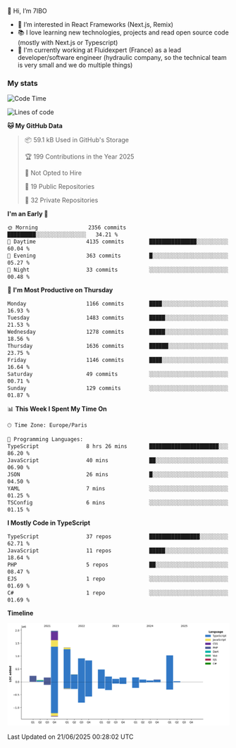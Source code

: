 👋 Hi, I’m 7IBO

- 👀 I’m interested in React Frameworks (Next.js, Remix)
- 📚 I love learning new technologies, projects and read open source code (mostly with Next.js or Typescript)
- 💼 I'm currently working at Fluidexpert (France) as a lead developer/software engineer (hydraulic company, so the technical team is very small and we do multiple things)

### My stats
<!--START_SECTION:waka-->
![Code Time](http://img.shields.io/badge/Code%20Time-1%2C090%20hrs%2040%20mins-blue)

![Lines of code](https://img.shields.io/badge/From%20Hello%20World%20I%27ve%20Written-8.2%20million%20lines%20of%20code-blue)

**🐱 My GitHub Data** 

> 📦 59.1 kB Used in GitHub's Storage 
 > 
> 🏆 199 Contributions in the Year 2025
 > 
> 🚫 Not Opted to Hire
 > 
> 📜 19 Public Repositories 
 > 
> 🔑 32 Private Repositories 
 > 
**I'm an Early 🐤** 

```text
🌞 Morning                2356 commits        █████████░░░░░░░░░░░░░░░░   34.21 % 
🌆 Daytime                4135 commits        ███████████████░░░░░░░░░░   60.04 % 
🌃 Evening                363 commits         █░░░░░░░░░░░░░░░░░░░░░░░░   05.27 % 
🌙 Night                  33 commits          ░░░░░░░░░░░░░░░░░░░░░░░░░   00.48 % 
```
📅 **I'm Most Productive on Thursday** 

```text
Monday                   1166 commits        ████░░░░░░░░░░░░░░░░░░░░░   16.93 % 
Tuesday                  1483 commits        █████░░░░░░░░░░░░░░░░░░░░   21.53 % 
Wednesday                1278 commits        █████░░░░░░░░░░░░░░░░░░░░   18.56 % 
Thursday                 1636 commits        ██████░░░░░░░░░░░░░░░░░░░   23.75 % 
Friday                   1146 commits        ████░░░░░░░░░░░░░░░░░░░░░   16.64 % 
Saturday                 49 commits          ░░░░░░░░░░░░░░░░░░░░░░░░░   00.71 % 
Sunday                   129 commits         ░░░░░░░░░░░░░░░░░░░░░░░░░   01.87 % 
```


📊 **This Week I Spent My Time On** 

```text
🕑︎ Time Zone: Europe/Paris

💬 Programming Languages: 
TypeScript               8 hrs 26 mins       ██████████████████████░░░   86.20 % 
JavaScript               40 mins             ██░░░░░░░░░░░░░░░░░░░░░░░   06.90 % 
JSON                     26 mins             █░░░░░░░░░░░░░░░░░░░░░░░░   04.50 % 
YAML                     7 mins              ░░░░░░░░░░░░░░░░░░░░░░░░░   01.25 % 
TSConfig                 6 mins              ░░░░░░░░░░░░░░░░░░░░░░░░░   01.15 % 
```

**I Mostly Code in TypeScript** 

```text
TypeScript               37 repos            ████████████████░░░░░░░░░   62.71 % 
JavaScript               11 repos            █████░░░░░░░░░░░░░░░░░░░░   18.64 % 
PHP                      5 repos             ██░░░░░░░░░░░░░░░░░░░░░░░   08.47 % 
EJS                      1 repo              ░░░░░░░░░░░░░░░░░░░░░░░░░   01.69 % 
C#                       1 repo              ░░░░░░░░░░░░░░░░░░░░░░░░░   01.69 % 
```



**Timeline**

![Lines of Code chart](https://raw.githubusercontent.com/7IBO/7IBO/main/assets/bar_graph.png)


 Last Updated on 21/06/2025 00:28:02 UTC
<!--END_SECTION:waka-->
